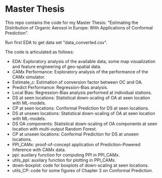 # Master Thesis
This repo contains the code for my Master Thesis: "Estimating the Distribution of Organic Aerosol in Europe: With Applications of Conformal Prediction".

Run first EDA to get data set "data_converted.csv".

The code is articulated as follows:

- EDA: Exploratory analysis of the available data, some map visualization and feature engineering of geo-spatial data.
- CAMx Performance: Exploratory analysis of the performance of the CAMx simulator.
- Estimate_c: Estimation of conversion factor between OC and OA.
- Predict Performance: Regression-Bias analysis.
- Local Bias: Regression-Bias analysis performed at individual stations.
- DS at seen locations: Statistical down-scaling of OA at seen location with ML-models.
- CP at seen locations: Conformal Prediction for DS at seen locations.
- DS at unseen locations: Statistical down-scaling of OA at seen location with ML-models.
- DS OA components: Statistical down-scaling of OA components at seen location with multi-output Random Forest.
- CP at unseen locations: Conformal Prediction for DS at unseen locations.
- PPI_CAMx: proof-of-concept application of Prediction-Powered Inference with CAMx data.
- ppi: auxilary function for computing PPI in PPI_CAMx.
- utils_ppi: auxilary function for plotting in PPI_CAMx.
- down-boxplot: code for boxplots of down-scaling at seen locations.
- utils_CP: code for some figures of Chapter 3 on Conformal Prediction.
 


